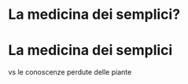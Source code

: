 


# La medicina dei semplici? 

# La medicina dei semplici


vs le conoscenze perdute delle piante 

<!--stackedit_data:
eyJoaXN0b3J5IjpbMTE2MDU3ODEzMF19
-->